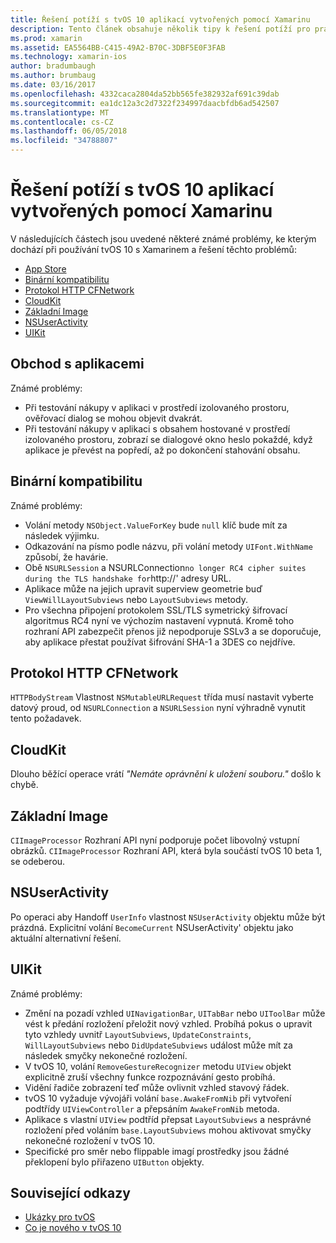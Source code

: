 ```yaml
---
title: Řešení potíží s tvOS 10 aplikací vytvořených pomocí Xamarinu
description: Tento článek obsahuje několik tipy k řešení potíží pro práci s tvOS 10 v aplikacích pro Xamarin. Popisuje problémy související s obchodu s aplikacemi, binární kompatibilitu, CFNetwork HttpProtocol, CloudKit, základní Image, NSUserActivity a UIKit.
ms.prod: xamarin
ms.assetid: EA5564BB-C415-49A2-B70C-3DBF5E0F3FAB
ms.technology: xamarin-ios
author: bradumbaugh
ms.author: brumbaug
ms.date: 03/16/2017
ms.openlocfilehash: 4332caca2804da52bb565fe382932af691c39dab
ms.sourcegitcommit: ea1dc12a3c2d7322f234997daacbfdb6ad542507
ms.translationtype: MT
ms.contentlocale: cs-CZ
ms.lasthandoff: 06/05/2018
ms.locfileid: "34788807"
---
```

# <a name="troubleshooting-tvos-10-apps-built-with-xamarin"></a>Řešení potíží s tvOS 10 aplikací vytvořených pomocí Xamarinu

V následujících částech jsou uvedené některé známé problémy, ke kterým dochází při používání tvOS 10 s Xamarinem a řešení těchto problémů:

- [App Store](#App-Store)
- [Binární kompatibilitu](#Binary-Compatibility)
- [Protokol HTTP CFNetwork](#CFNetwork-HTTP-Protocol)
- [CloudKit](#CloudKit)
- [Základní Image](#CoreImage)
- [NSUserActivity](#NSUserActivity)
- [UIKit](#UIKit)

<a name="App-Store" />

## <a name="app-store"></a>Obchod s aplikacemi

Známé problémy:

 - Při testování nákupy v aplikaci v prostředí izolovaného prostoru, ověřovací dialog se mohou objevit dvakrát.
 - Při testování nákupy v aplikaci s obsahem hostované v prostředí izolovaného prostoru, zobrazí se dialogové okno heslo pokaždé, když aplikace je převést na popředí, až po dokončení stahování obsahu.

<a name="Binary-Compatibility" />

## <a name="binary-compatibility"></a>Binární kompatibilitu

Známé problémy:

 - Volání metody `NSObject.ValueForKey` bude `null` klíč bude mít za následek výjimku.
 - Odkazování na písmo podle názvu, při volání metody `UIFont.WithName` způsobí, že havárie.
 - Obě `NSURLSession` a NSURLConnection` no longer RC4 cipher suites during the TLS handshake for `http://' adresy URL.
 - Aplikace může na jejich upravit superview geometrie buď `ViewWillLayoutSubviews` nebo `LayoutSubviews` metody.
 - Pro všechna připojení protokolem SSL/TLS symetrický šifrovací algoritmus RC4 nyní ve výchozím nastavení vypnutá. Kromě toho rozhraní API zabezpečit přenos již nepodporuje SSLv3 a se doporučuje, aby aplikace přestat používat šifrování SHA-1 a 3DES co nejdříve.

<a name="CFNetwork-HTTP-Protocol" />

## <a name="cfnetwork-http-protocol"></a>Protokol HTTP CFNetwork

`HTTPBodyStream` Vlastnost `NSMutableURLRequest` třída musí nastavit vyberte datový proud, od `NSURLConnection` a `NSURLSession` nyní výhradně vynutit tento požadavek.

<a name="CloudKit" />

## <a name="cloudkit"></a>CloudKit

Dlouho běžící operace vrátí _"Nemáte oprávnění k uložení souboru."_ došlo k chybě.

<a name="CoreImage" />

## <a name="core-image"></a>Základní Image

`CIImageProcessor` Rozhraní API nyní podporuje počet libovolný vstupní obrázků. `CIImageProcessor` Rozhraní API, která byla součástí tvOS 10 beta 1, se odeberou.

<a name="NSUserActivity" />

## <a name="nsuseractivity"></a>NSUserActivity

Po operaci aby Handoff `UserInfo` vlastnost `NSUserActivity` objektu může být prázdná. Explicitní volání `BecomeCurrent` NSUserActivity' objektu jako aktuální alternativní řešení.

<a name="UIKit" />

## <a name="uikit"></a>UIKit

Známé problémy:

 - Změní na pozadí vzhled `UINavigationBar`, `UITabBar` nebo `UIToolBar` může vést k předání rozložení přeložit nový vzhled. Probíhá pokus o upravit tyto vzhledy uvnitř `LayoutSubviews`, `UpdateConstraints`, `WillLayoutSubviews` nebo `DidUpdateSubviews` událost může mít za následek smyčky nekonečné rozložení.
 - V tvOS 10, volání `RemoveGestureRecognizer` metodu `UIView` objekt explicitně zruší všechny funkce rozpoznávání gesto probíhá.
 - Vidění řadiče zobrazení teď může ovlivnit vzhled stavový řádek.
 - tvOS 10 vyžaduje vývojáři volání `base.AwakeFromNib` při vytvoření podtřídy `UIViewController` a přepsáním `AwakeFromNib` metoda.
 - Aplikace s vlastní `UIView` podtříd přepsat `LayoutSubviews` a nesprávné rozložení před voláním `base.LayoutSubviews` mohou aktivovat smyčky nekonečné rozložení v tvOS 10.
 - Specifické pro směr nebo flippable imagí prostředky jsou žádné překlopení bylo přiřazeno `UIButton` objekty.

## <a name="related-links"></a>Související odkazy

- [Ukázky pro tvOS](https://developer.xamarin.com/samples/tvos/all/)
- [Co je nového v tvOS 10](https://developer.apple.com/library/prerelease/content/releasenotes/General/WhatsNewinTVOS/Articles/tvOS10.html#//apple_ref/doc/uid/TP40017259-SW1)
